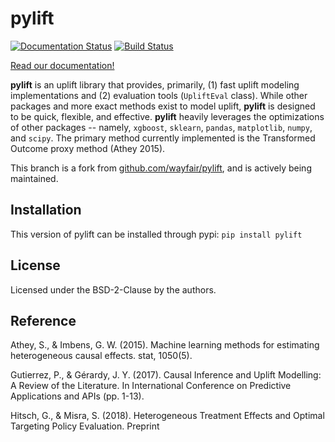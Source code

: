 # pylift

[![Documentation Status](https://readthedocs.org/projects/pylift/badge/?version=latest)](https://pylift.readthedocs.io/en/latest/?badge=latest) [![Build Status](https://travis-ci.com/rsyi/pylift.svg?branch=master)](https://travis-ci.com/rsyi/pylift)

[Read our documentation!](https://pylift.readthedocs.io/en/latest/)

**pylift** is an uplift library that provides, primarily, (1) fast uplift modeling implementations and (2) evaluation tools (`UpliftEval` class). While other packages and more exact methods exist to model uplift, **pylift** is designed to be quick, flexible, and effective. **pylift** heavily leverages the optimizations of other packages -- namely, `xgboost`, `sklearn`, `pandas`, `matplotlib`, `numpy`, and `scipy`. The primary method currently implemented is the Transformed Outcome proxy method (Athey 2015).

This branch is a fork from [github.com/wayfair/pylift](https://github.com/wayfair/pylift), and is actively being maintained.

## Installation
This version of pylift can be installed through pypi:
`pip install pylift`

## License
Licensed under the BSD-2-Clause by the authors.

## Reference
Athey, S., & Imbens, G. W. (2015). Machine learning methods for estimating heterogeneous causal effects. stat, 1050(5).

Gutierrez, P., & Gérardy, J. Y. (2017). Causal Inference and Uplift Modelling: A Review of the Literature. In International Conference on Predictive Applications and APIs (pp. 1-13).

Hitsch, G., & Misra, S. (2018). Heterogeneous Treatment Effects and Optimal Targeting Policy Evaluation. Preprint
